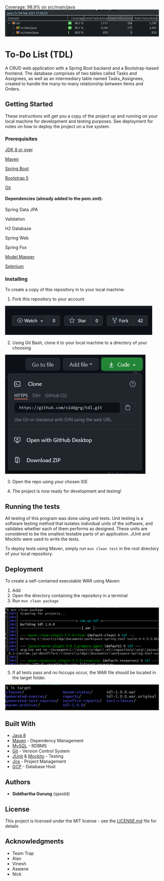 Coverage: 98.9% on src/main/java
![Alt](readme-img/1.png)

# To-Do List (TDL)

A CRUD web application with a Spring Boot backend and a Bootstrap-based frontend. The database comprises of two tables called Tasks and Assignees, as well as an intermediary table named Tasks_Assignees, created to handle the many-to-many relationship between Items and Orders.

## Getting Started

These instructions will get you a copy of the project up and running on your local machine for development and testing purposes. See deployment for notes on how to deploy the project on a live system.

### Prerequisites

[JDK 8 or over](https://www.oracle.com/java/technologies/javase-jre8-downloads.html)

[Maven](http://maven.apache.org/download.cgi)

[Spring Boot](https://spring.io/quickstart)

[Bootstrap 5](https://getbootstrap.com/)

[Git](https://git-scm.com/downloads)

#### Dependencies (already added to the pom.xml):

Spring Data JPA

Validation

H2 Database

Spring Web

Spring Fox

[Model Mapper](http://modelmapper.org/getting-started/)

[Selenium](https://robotframework.org/SeleniumLibrary/)

### Installing

To create a copy of this repository in to your local machine:

1. Fork this repository to your account

![](readme-img/2.png)

2. Using Git Bash, clone it to your local machine to a directory of your choosing

![](readme-img/3.png)

3. Open the repo using your chosen IDE

5. The project is now ready for development and testing!

## Running the tests

All testing of this program was done using unit tests. Unit testing is a software testing method that isolates individual units of the software, and validates whether each of them performs as designed. These units are considered to be the smallest testable parts of an application. JUnit and Mockito were used to write the tests.

To deploy tests using Maven, simply run `mvn clean test` in the root directory of your local repository.

## Deployment

To create a self-contained executable WAR using Maven:

1. Add 
2. Open the directory containing the repository in a terminal
3. Run `mvn clean package`

![](readme-img/4.png)

3. If all tests pass and no hiccups occur, the WAR file should be located in the target folder.

![](readme-img/5.png)

## Built With

* [Java 8](https://www.oracle.com/java/)
* [Maven](https://maven.apache.org/) - Dependency Management
* [MySQL](https://www.mysql.com/) - RDBMS
* [Git](https://git-scm.com/) - Version Control System
* [JUnit](https://junit.org/junit4/) & [Mockito](https://site.mockito.org/) - Testing
* [Jira](https://www.atlassian.com/software/jira) - Project Management
* [GCP](https://cloud.google.com/) - Database Host

## Authors

* **Siddhartha Gurung** (qasidd)

## License

This project is licensed under the MIT license - see the [LICENSE.md](LICENSE.md) file for details 

## Acknowledgments

* Team Trap
* Alan
* Vinesh
* Aswene
* Nick
